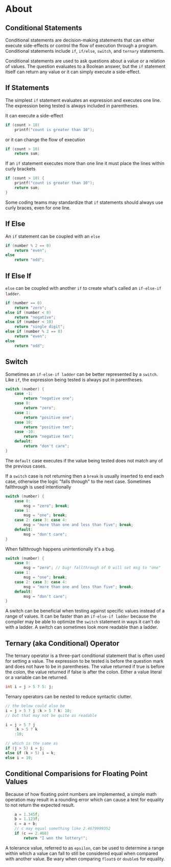 # About

## Conditional Statements

Conditional statements are decision-making statements that can either execute side-effects or control the flow of execution through a program.
Conditional statements include `if`, `if/else`, `switch`, and `ternary` statements.

Conditional statements are used to ask questions about a value or a relation of values.
The question evaluates to a Boolean answer, but the `if` statement itself can return any value or it can simply execute a side-effect.

## If Statements

The simplest `if` statement evaluates an expression and executes one line.
The expression being tested is always included in parentheses.

It can execute a side-effect

```c
if (count > 10)
    printf("count is greater than 10");
```

or it can change the flow of execution


```c
if (count > 10)
    return sum;
```

If an `if` statement executes more than one line it must place the lines within curly brackets

```c
if (count > 10) {
    printf("count is greater than 10");
    return sum;
}
```

Some coding teams may standardize that `if` statements should always use curly braces, even for one line.


## If Else

An `if` statement can be coupled with an `else`

```c
if (number % 2 == 0)
    return "even";
else
    return "odd";
```

## If Else If


`else` can be coupled with another `if` to create what's called an `if-else-if ladder`.

```c
if (number == 0)
    return "zero";
else if (number < 0)
    return "negative";
else if (number < 10)
    return "single digit";   
else if (number % 2 == 0)
    return "even";
else
    return "odd";
```

## Switch


Sometimes an `if-else-if ladder` can be better represented by a `switch`.
Like `if`, the expression being tested is always put in parentheses.

```c
switch (number) {
    case -1:
        return "negative one";
    case 0:
        return "zero";
    case 1:
        return "positive one";
    case 10:
        return "positive ten";
    case -10:
        return "negative ten";
    default:
        return "don't care";
}
```

The `default` case executes if the value being tested does not match any of the previous cases.

If a `switch` case is not returning then a `break` is usually inserted to end each case, otherwise the logic "falls through" to the next case.
Sometimes fallthrough is used intentionally

```c
switch (number) {
    case 0:
        msg = "zero"; break;
    case 1:
        msg = "one"; break;
    case 2: case 3: case 4:
        msg = "more than one and less than five"; break;
    default:
        msg = "don't care";
}
```

When fallthrough happens unintentionally it's a bug.

```c
switch (number) {
    case 0:
        msg = "zero"; // bug! fallthrough of 0 will set msg to "one"
    case 1:
        msg = "one"; break; 
    case 2: case 3: case 4:
        msg = "more than one and less than five"; break;
    default:
        msg = "don't care";
}
```

A switch can be beneficial when testing against specific values instead of a range of values.
It can be faster than an `if-else-if ladder` because the compiler may be able to optimize the `switch` statement in ways it can't do with a ladder.
A switch can sometimes look more readable than a ladder.

## Ternary (aka Conditional) Operator

The ternary operator is a three-part conditional statement that is often used for setting a value.
The expression to be tested is before the question mark and does not have to be in parentheses.
The value returned if true is before the colon, the value returned if false is after the colon.
Either a value literal or a variable can be returned.

```c
int i = j > 5 ? 5: j;
```

Ternary operators can be nested to reduce syntactic clutter.

```c
// the below could also be 
i = j > 5 ? j :k > 5 ? k: 10;
// but that may not be quite as readable

i = j > 5 ? j
    :k > 5 ? k
    :10;

// which is the same as
if (j > 5) i = j;
else if (k > 5) i = k;
else i = 10;
```

## Conditional Comparisions for Floating Point Values

Because of how floating point numbers are implemented, a simple math operation may result in a rounding error which can cause a test for equality to not return the expected result.

```c
    a = 1.345f;
    b = 1.123f;
    c = a + b;
    // c may equal something like 2.4679999352
    if (c == 2.468)
        return "I won the lottery!";
```

A tolerance value, referred to as `epsilon`, can be used to determine a range within which a value can fall to still be considered equal when compared with another value.
Be wary when comparing `float`s or `double`s for equality.
